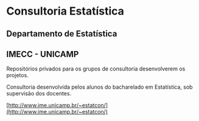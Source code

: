 # Consultoria Estatística

## Departamento de Estatística

## IMECC - UNICAMP

Repositórios privados para os grupos de consultoria desenvolverem os projetos.

Consultoria desenvolvida pelos alunos do bacharelado em Estatística, sob supervisão dos docentes.

[http://www.ime.unicamp.br/~estatcon/](http://www.ime.unicamp.br/~estatcon/)